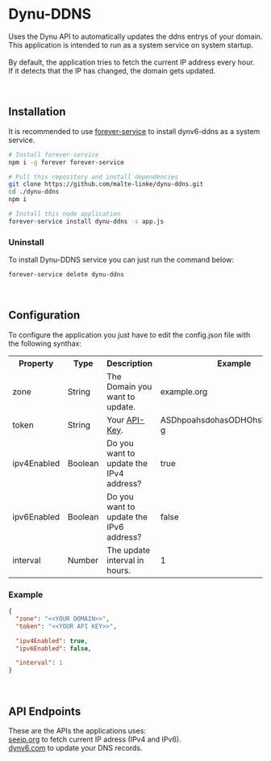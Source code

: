# Dynu-DDNS

Uses the Dynu API to automatically updates the ddns entrys of your domain.</br>
This application is intended to run as a system service on system startup.</br>
</br>
By default, the application tries to fetch the current IP address every hour.</br>
If it detects that the IP has changed, the domain gets updated.</br>

</br>

## Installation

It is recommended to use <a href="https://www.npmjs.com/package/forever-service">forever-service</a> to install dynv6-ddns as a system service.

```bash
# Install forever-service
npm i -g forever forever-service

# Pull this repository and install dependencies
git clone https://github.com/malte-linke/dynu-ddns.git
cd ./dynu-ddns
npm i

# Install this node application
forever-service install dynu-ddns -s app.js
```

### Uninstall

To install Dynu-DDNS service you can just run the command below:

```bash
forever-service delete dynu-ddns
```

</br>

## Configuration

To configure the application you just have to edit the config.json file with the following synthax:

<table>
  <tr><th>Property</th><th>Type</th><th>Description</th><th>Example</th></tr>
  <tr><td>zone</td><td>String</td><td>The Domain you want to update.</td><td>example.org</td></tr>
  <tr><td>token</td><td>String</td><td>Your <a href="https://www.dynu.com/ControlPanel/APICredentials">API-Key</a>.</td><td>ASDhpoahsdohasODHOhsDASohooA-g</td></tr>
  <tr><td>ipv4Enabled</td><td>Boolean</td><td>Do you want to update the IPv4 address?</td><td>true</td></tr>
  <tr><td>ipv6Enabled</td><td>Boolean</td><td>Do you want to update the IPv6 address?</td><td>false</td></tr>
  <tr><td>interval</td><td>Number</td><td>The update interval in hours.</td><td>1</td></tr>
</table>

### Example

```json
{
  "zone": "<<YOUR DOMAIN>>",
  "token": "<<YOUR API KEY>>",

  "ipv4Enabled": true,
  "ipv6Enabled": false,

  "interval": 1
}
```

</br>

## API Endpoints

These are the APIs the applications uses:</br>
<a href="https://seeip.org/">seeip.org</a> to fetch current IP adress (IPv4 and IPv6).</br>
<a href="https://www.dynu.com/">dynv6.com</a> to update your DNS records.</br>
